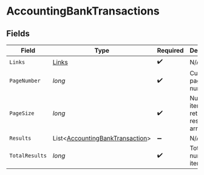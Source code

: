 # AccountingBankTransactions


## Fields

| Field                                                                               | Type                                                                                | Required                                                                            | Description                                                                         |
| ----------------------------------------------------------------------------------- | ----------------------------------------------------------------------------------- | ----------------------------------------------------------------------------------- | ----------------------------------------------------------------------------------- |
| `Links`                                                                             | [Links](../../models/shared/Links.md)                                               | :heavy_check_mark:                                                                  | N/A                                                                                 |
| `PageNumber`                                                                        | *long*                                                                              | :heavy_check_mark:                                                                  | Current page number.                                                                |
| `PageSize`                                                                          | *long*                                                                              | :heavy_check_mark:                                                                  | Number of items to return in results array.                                         |
| `Results`                                                                           | List<[AccountingBankTransaction](../../models/shared/AccountingBankTransaction.md)> | :heavy_minus_sign:                                                                  | N/A                                                                                 |
| `TotalResults`                                                                      | *long*                                                                              | :heavy_check_mark:                                                                  | Total number of items.                                                              |